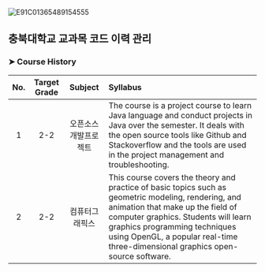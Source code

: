 ![E91C01365489154555](https://user-images.githubusercontent.com/56868605/194696409-f590d5c3-88ea-4b7d-9141-020c10046924.jpg)

## 충북대학교 교과목 코드 이력 관리

### ➤ Course History

| No. | Target Grade | Subject | Syllabus |
| :-: | :-: | :-: | :- |
| 1 | 2-2 | 오픈소스개발프로젝트 | The course is a project course to learn Java language and conduct projects in Java over the semester. It deals with the open source tools like Github and Stackoverflow and the tools are used in the project management and troubleshooting. |
| 2 | 2-2 | 컴퓨터그래픽스 | This course covers the theory and practice of basic topics such as geometric modeling, rendering, and animation that make up the field of computer graphics. Students will learn graphics programming techniques using OpenGL, a popular real-time three-dimensional graphics open-source software. |
